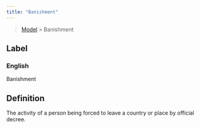 ```yaml
---
title: "Banishment"
---
```


> [Model](../../) > Banishment

## Label

### English
Banishment


## Definition
The activity of a person being forced to leave a country or place by official decree. 


    
